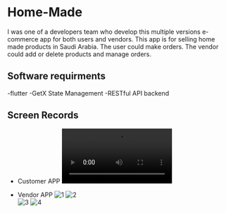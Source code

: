 # Home-Made
I was one of a developers team who develop this multiple versions e-commerce app for both users and vendors. This app is for selling home made     products in Saudi Arabia. The user could make orders. The vendor could add or delete products and manage orders.

 ## Software requirments
   -flutter 
   -GetX State Management
   -RESTful API backend


  ## Screen Records
  * Customer APP
  <video src="https://user-images.githubusercontent.com/47029136/158964629-0aa32ef7-4e17-4451-8758-6dc4f82a6916.mp4" width=250/></video>
  



  * Vendor APP
  ![1](https://user-images.githubusercontent.com/47029136/158963862-7c429c5a-9e0d-4aa4-80ec-b1d81007e9cf.png)
  ![2](https://user-images.githubusercontent.com/47029136/158963749-4fd788fb-887a-4c5e-a1a6-31d353efcbbe.png)     
  ![3](https://user-images.githubusercontent.com/47029136/158963859-413a2fe6-2c71-44ad-9c72-3fed5de73541.png)
  ![4](https://user-images.githubusercontent.com/47029136/158963764-2f635a3f-1d84-4863-9f20-5ee3312ad766.png)

